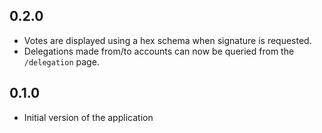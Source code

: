 ## 0.2.0

- Votes are displayed using a hex schema when signature is requested.
- Delegations made from/to accounts can now be queried from the `/delegation` page.

## 0.1.0

- Initial version of the application
